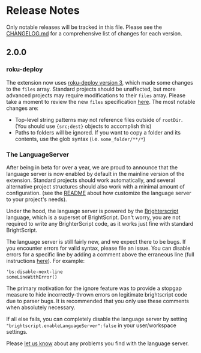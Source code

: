 # Release Notes
Only notable releases will be tracked in this file. Please see the [CHANGELOG.md](CHANGELOG.md) for a comprehensive list of changes for each version. 

## 2.0.0
### roku-deploy
The extension now uses [roku-deploy version 3](https://www.npmjs.com/package/roku-deploy/v/3.0.0), which made some changes to the `files` array. Standard projects should be unaffected, but more advanced projects may require modifications to their `files` array. Please take a moment to review the new `files` specification [here](https://github.com/rokucommunity/roku-deploy#files-array). The most notable changes are:
 - Top-level string patterns may not reference files outside of `rootDir`. (You should use `{src;dest}` objects to accomplish this) 
 - Paths to folders will be ignored. If you want to copy a folder and its contents, use the glob syntax (i.e. `some_folder/**/*`)

### The LanguageServer
After being in beta for over a year, we are proud to announce that the language server is now enabled by default in the mainline version of the extension. Standard projects should work automatically, and several alternative project structures should also work with a minimal amount of configuration. (see the [README](README.md#language-features) about how customize the language server to your project's needs).

Under the hood, the language server is powered by the [Brighterscript](https://github.com/rokucommunity/brighterscript) language, which is a superset of BrightScript. Don't worry, you are not required to write any BrighterScript code, as it works just fine with standard BrightScript. 

The language server is still fairly new, and we expect there to be bugs. If you encounter errors for valid syntax, please file an issue. You can disable errors for a specific line by adding a comment above the erraneous line (full instructions [here](https://github.com/rokucommunity/brighterscript#ignore-errors-and-warnings-on-a-per-line-basis)). For example:

```BrightScript
'bs:disable-next-line
someLineWithError()
```
The primary motivation for the ignore feature was to provide a stopgap measure to hide incorrectly-thrown errors on legitimate brightscript code due to parser bugs. It is recommended that you only use these comments when absolutely necessary.

If all else fails, you can completely disable the language server by setting `"brightscript.enableLanguageServer":false` in your user/workspace settings. 


Please [let us know](https://github.com/rokucommunity/vscode-brightscript-language/issues/new) about any problems you find with the language server. 

